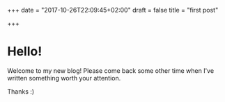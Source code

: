 +++
date = "2017-10-26T22:09:45+02:00"
draft = false
title = "first post"

+++
# Hello!

Welcome to my new blog! Please come back some other time when I've written something worth your attention.

Thanks :)
